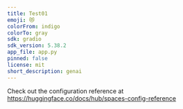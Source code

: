 ```yaml
---
title: Test01
emoji: 😻
colorFrom: indigo
colorTo: gray
sdk: gradio
sdk_version: 5.38.2
app_file: app.py
pinned: false
license: mit
short_description: genai
---
```


Check out the configuration reference at https://huggingface.co/docs/hub/spaces-config-reference
